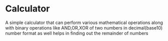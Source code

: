 # Calculator
A simple calculator that can perform various mathematical operations along with binary operations like AND,OR,XOR of two numbers in decimal(base10) number format as well helps in finding out the remainder of numbers
